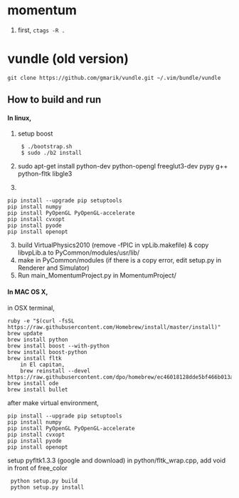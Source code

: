 # momentum
1. first, `ctags -R .`

# vundle (old version)
	git clone https://github.com/gmarik/vundle.git ~/.vim/bundle/vundle

## How to build and run
#### In linux,
1. setup boost
	
		$ ./bootstrap.sh
		$ sudo ./b2 install
	
2. sudo apt-get install
python-dev
python-opengl
freeglut3-dev
pypy
g++
python-fltk
libgle3

2. 

    pip install --upgrade pip setuptools
    pip install numpy
    pip install PyOpenGL PyOpenGL-accelerate
    pip install cvxopt
    pip install pyode
    pip install openopt

3. build VirtualPhysics2010 (remove -fPIC in vpLib.makefile) & copy libvpLib.a to PyCommon/modules/usr/lib/
4. make in PyCommon/modules (if there is a copy error, edit setup.py in Renderer and Simulator)
5. Run main_MomentumProject.py in MomentumProject/

#### In MAC OS X,

in OSX terminal,

    ruby -e "$(curl -fsSL https://raw.githubusercontent.com/Homebrew/install/master/install)"
    brew update
    brew install python
    brew install boost --with-python
    brew install boost-python
    brew install fltk
        in El capitan,
        brew reinstall --devel https://raw.githubusercontent.com/dpo/homebrew/ec46018128dde5bf466b013a6c7086d0880930a3/Library/Formula/fltk.rb
    brew install ode
    brew install bullet

after make virtual environment,

    pip install --upgrade pip setuptools
    pip install numpy
    pip install PyOpenGL PyOpenGL-accelerate
    pip install cvxopt
    pip install pyode
    pip install openopt

setup pyfltk1.3.3 (google and download)
     in python/fltk_wrap.cpp,
     add void in front of free_color

     python setup.py build
     python setup.py install








